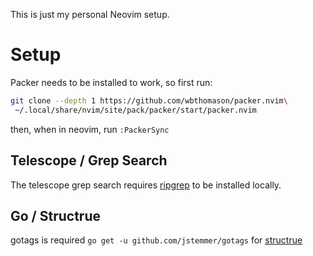 This is just my personal Neovim setup.

# Setup 
Packer needs to be installed to work, so first run:
```bash
git clone --depth 1 https://github.com/wbthomason/packer.nvim\
 ~/.local/share/nvim/site/pack/packer/start/packer.nvim
```

then, when in neovim, run `:PackerSync`

## Telescope / Grep Search
The telescope grep search requires [ripgrep](https://github.com/BurntSushi/ripgrep)
to be installed locally. 

## Go / Structrue
gotags is required `go get -u github.com/jstemmer/gotags` for [structrue](https://github.com/crusj/structrue-go.nvim) 
